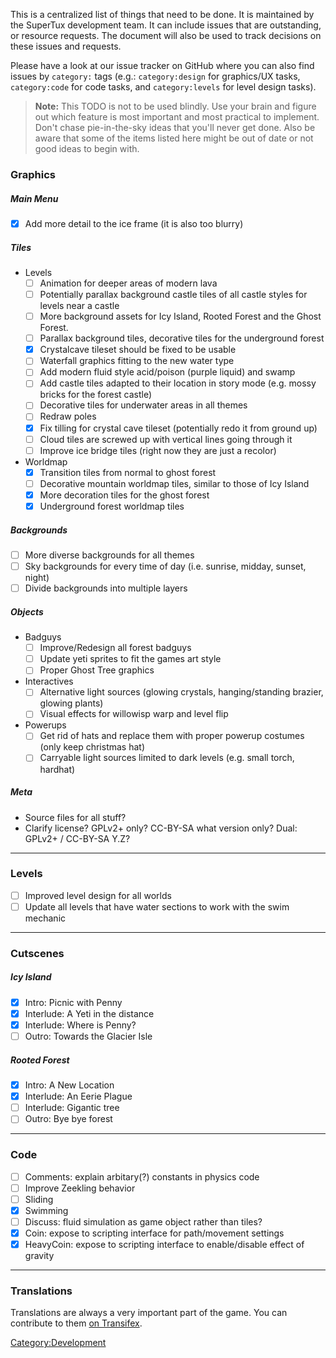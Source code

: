 This is a centralized list of things that need to be done. It is
maintained by the SuperTux development team. It can include issues
that are outstanding, or resource requests. The document will also be
used to track decisions on these issues and requests.

Please have a look at our issue tracker on GitHub where you can also
find issues by `category:` tags (e.g.: `category:design` for
graphics/UX tasks, `category:code` for code tasks, and
`category:levels` for level design tasks).

> **Note:** This TODO is not to be used blindly. Use your brain and
  figure out which feature is most important and most practical to
  implement. Don't chase pie-in-the-sky ideas that you'll never get
  done. Also be aware that some of the items listed here might be out
  of date or not good ideas to begin with.

### Graphics

##### Main Menu

- [x] Add more detail to the ice frame (it is also too blurry)

##### Tiles

- Levels
  - [ ] Animation for deeper areas of modern lava
  - [ ] Potentially parallax background castle tiles of all castle styles for levels near a castle
  - [ ] More background assets for Icy Island, Rooted Forest and the Ghost Forest.
  - [ ] Parallax background tiles, decorative tiles for the underground forest
  - [x] Crystalcave tileset should be fixed to be usable
  - [ ] Waterfall graphics fitting to the new water type
  - [ ] Add modern fluid style acid/poison (purple liquid) and swamp
  - [ ] Add castle tiles adapted to their location in story mode (e.g. mossy bricks for the forest castle)
  - [ ] Decorative tiles for underwater areas in all themes
  - [ ] Redraw poles
  - [x] Fix tilling for crystal cave tileset (potentially redo it from ground up)
  - [ ] Cloud tiles are screwed up with vertical lines going through it
  - [ ] Improve ice bridge tiles (right now they are just a recolor)

- Worldmap
  - [x] Transition tiles from normal to ghost forest
  - [ ] Decorative mountain worldmap tiles, similar to those of Icy Island
  - [x] More decoration tiles for the ghost forest
  - [x] Underground forest worldmap tiles

##### Backgrounds

- [ ] More diverse backgrounds for all themes
- [ ] Sky backgrounds for every time of day (i.e. sunrise, midday, sunset, night)
- [ ] Divide backgrounds into multiple layers

##### Objects

- Badguys
  - [ ] Improve/Redesign all forest badguys
  - [ ] Update yeti sprites to fit the games art style
  - [ ] Proper Ghost Tree graphics

- Interactives
  - [ ] Alternative light sources (glowing crystals, hanging/standing brazier, glowing plants)
  - [ ] Visual effects for willowisp warp and level flip
 
- Powerups
  - [ ] Get rid of hats and replace them with proper powerup costumes (only keep christmas hat)
  - [ ] Carryable light sources limited to dark levels (e.g. small torch, hardhat)

##### Meta

- Source files for all stuff?
- Clarify license? GPLv2+ only? CC-BY-SA what version only? Dual: GPLv2+ / CC-BY-SA Y.Z?

---

### Levels

- [ ] Improved level design for all worlds
- [ ] Update all levels that have water sections to work with the swim mechanic

---

### Cutscenes

##### Icy Island
  - [x] Intro: Picnic with Penny
  - [x] Interlude: A Yeti in the distance
  - [x] Interlude: Where is Penny?
  - [ ] Outro: Towards the Glacier Isle
##### Rooted Forest
  - [x] Intro: A New Location
  - [x] Interlude: An Eerie Plague
  - [ ] Interlude: Gigantic tree
  - [ ] Outro: Bye bye forest

---

### Code

- [ ] Comments: explain arbitary(?) constants in physics code
- [ ] Improve Zeekling behavior
- [ ] Sliding
- [x] Swimming
- [ ] Discuss: fluid simulation as game object rather than tiles?
- [x] Coin: expose to scripting interface for path/movement settings
- [x] HeavyCoin: expose to scripting interface to enable/disable effect of gravity

---

### Translations

Translations are always a very important part of the game. You can contribute
to them [on Transifex](https://www.transifex.com/arctic-games/supertux/).

<Category:Development>
